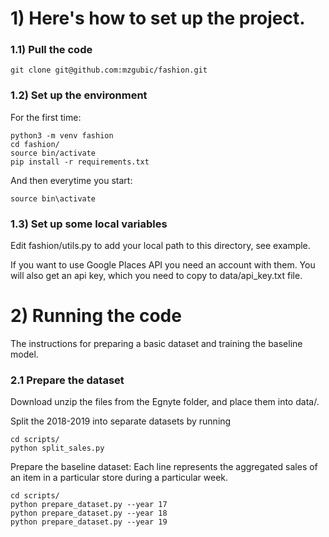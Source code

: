 # 1) Here's how to set up the project.

### 1.1) Pull the code
```
git clone git@github.com:mzgubic/fashion.git
```

### 1.2) Set up the environment
For the first time:
```
python3 -m venv fashion
cd fashion/
source bin/activate
pip install -r requirements.txt
```

And then everytime you start:
```
source bin\activate
```

### 1.3) Set up some local variables

Edit fashion/utils.py to add your local path to this directory, see example.

If you want to use Google Places API you need an account with them. You will
also get an api key, which you need to copy to data/api\_key.txt file.

# 2) Running the code

The instructions for preparing a basic dataset and training the baseline
model.

### 2.1 Prepare the dataset

Download unzip the files from the Egnyte folder, and place them into data/.

Split the 2018-2019 into separate datasets by running
```
cd scripts/
python split_sales.py
```

Prepare the baseline dataset: Each line represents the aggregated sales of an
item in a particular store during a particular week.
```
cd scripts/
python prepare_dataset.py --year 17
python prepare_dataset.py --year 18
python prepare_dataset.py --year 19
```



